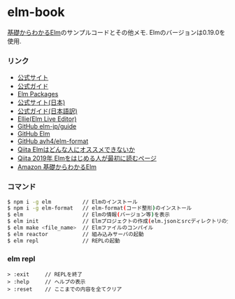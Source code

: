 # elm-book
[基礎からわかるElm](https://www.amazon.co.jp/dp/4863542224)のサンプルコードとその他メモ.
Elmのバージョンは0.19.0を使用.

### リンク
- [公式サイト](https://elm-lang.org/)
- [公式ガイド](https://guide.elm-lang.org/)
- [Elm Packages](https://package.elm-lang.org/)
- [公式サイト(日本)](https://elm-lang.jp/)
- [公式ガイド(日本語訳)](https://guide.elm-lang.jp/)
- [Ellie(Elm Live Editor)](https://ellie-app.com)
- [GitHub elm-jp/guide](https://github.com/elm-jp/guide)
- [GitHub Elm](https://github.com/elm/)
- [GitHub avh4/elm-format](https://github.com/avh4/elm-format)
- [Qiita Elmはどんな人にオススメできないか](https://qiita.com/arowM/items/dfb38d1c5f3dfde8b8bf)
- [Qiita 2019年 Elmをはじめる人が最初に読むページ](https://qiita.com/arowM/items/5ec5853298fc880353b7)
- [Amazon 基礎からわかるElm](https://www.amazon.co.jp/dp/4863542224)

### コマンド

```bash
$ npm i -g elm          // Elmのインストール
$ npm i -g elm-format   // elm-format(コード整形)のインストール
$ elm                   // Elmの情報(バージョン等)を表示
$ elm init              // Elmプロジェクトの作成(elm.jsonとsrcディレクトリの生成)
$ elm make <file_name>  // Elmファイルのコンパイル
$ elm reactor           // 組み込みサーバの起動
$ elm repl              // REPLの起動
```

### elm repl

```
> :exit     // REPLを終了
> :help     // ヘルプの表示
> :reset    // ここまでの内容を全てクリア
```
